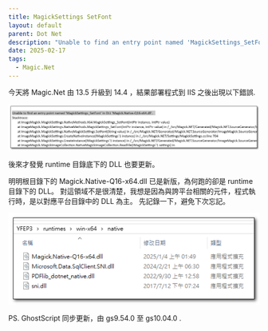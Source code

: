 ```yaml
---
title: MagickSettings SetFont
layout: default
parent: Dot Net
description: "Unable to find an entry point named 'MagickSettings_SetFont' in DLL 'Magick.Native-Q16-x64.dll'."
date: 2025-02-17
tags:
  - Magic.Net
---
```


今天將 Magic.Net 由 13.5 升級到 14.4 ，結果部署程式到 IIS 之後出現以下錯誤.

![Magic Image Error](images/magic-image-error.png)

後來才發覺 runtime 目錄底下的 DLL 也要更新。

明明根目錄下的 Magick.Native-Q16-x64.dll 已是新版，為何跑的卻是 runtime 目錄下的 DLL。
對這領域不是很清楚，我想是因為與誇平台相關的元件，程式執行時，是以對應平台目錄中的 DLL 為主。
先記錄一下，避免下次忘記。

![Magic Image Error 2](images/magic-image-error2.png)


PS. GhostScript 同步更新，由 gs9.54.0 至 gs10.04.0 .
